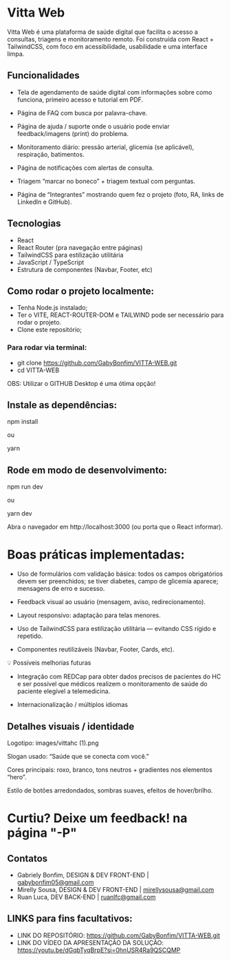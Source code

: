 # Vitta Web 

Vitta Web é uma plataforma de saúde digital que facilita o acesso a consultas, triagens e monitoramento remoto. Foi construída com React + TailwindCSS, com foco em acessibilidade, usabilidade e uma interface limpa.

## Funcionalidades

- Tela de agendamento de saúde digital com informações sobre como funciona, primeiro acesso e tutorial em PDF.

- Página de FAQ com busca por palavra-chave.

- Página de ajuda / suporte onde o usuário pode enviar feedback/imagens (print) do problema.

- Monitoramento diário: pressão arterial, glicemia (se aplicável), respiração, batimentos.

- Página de notificações com alertas de consulta.

- Triagem “marcar no boneco” + triagem textual com perguntas.

- Página de “Integrantes” mostrando quem fez o projeto (foto, RA, links de LinkedIn e GitHub).

## Tecnologias

 - React
 - React Router (pra navegação entre páginas)
 - TailwindCSS para estilização utilitária
 - JavaScript / TypeScript
 - Estrutura de componentes (Navbar, Footer, etc)

## Como rodar o projeto localmente:

- Tenha Node.js instalado;
- Ter o VITE, REACT-ROUTER-DOM e TAILWIND pode ser necessário para rodar o projeto.
- Clone este repositório;

### Para rodar via terminal:
- git clone <https://github.com/GabyBonfim/VITTA-WEB.git>
- cd VITTA-WEB

OBS: Utilizar o GITHUB Desktop é uma ótima opção!

## Instale as dependências:

npm install

ou

yarn

## Rode em modo de desenvolvimento:

npm run dev

ou

yarn dev


Abra o navegador em http://localhost:3000 (ou porta que o React informar).

# Boas práticas implementadas: 

- Uso de formulários com validação básica: todos os campos obrigatórios devem ser preenchidos; se tiver diabetes, campo de glicemia aparece; mensagens de erro e sucesso.

- Feedback visual ao usuário (mensagem, aviso, redirecionamento).

- Layout responsivo: adaptação para telas menores.

- Uso de TailwindCSS para estilização utilitária — evitando CSS rígido e repetido.

- Componentes reutilizáveis (Navbar, Footer, Cards, etc).

💡 Possíveis melhorias futuras

- Integração com REDCap para obter dados precisos de pacientes do HC e ser possível que médicos realizem o monitoramento de saúde do paciente elegível a telemedicina.

- Internacionalização / múltiplos idiomas

## Detalhes visuais / identidade

Logotipo: images/vittahc (1).png

Slogan usado: “Saúde que se conecta com você.”

Cores principais: roxo, branco, tons neutros + gradientes nos elementos “hero”.

Estilo de botões arredondados, sombras suaves, efeitos de hover/brilho.

# Curtiu? Deixe um feedback! na página "-P"

## Contatos

- Gabriely Bonfim, DESIGN & DEV FRONT-END | gabybonfim05@gmail.com
- Mirelly Sousa, DESIGN & DEV FRONT-END | mirellysousa@gmail.com
- Ruan Luca, DEV BACK-END | ruanlfc@gmail.com

## LINKS para fins facultativos:
- LINK DO REPOSITÓRIO: <https://github.com/GabyBonfim/VITTA-WEB.git>
- LINK DO VÍDEO DA APRESENTAÇÃO DA SOLUÇÃO: <https://youtu.be/dGqbTyqBrpE?si=0hnUSR4Ra9QSCQMP>

